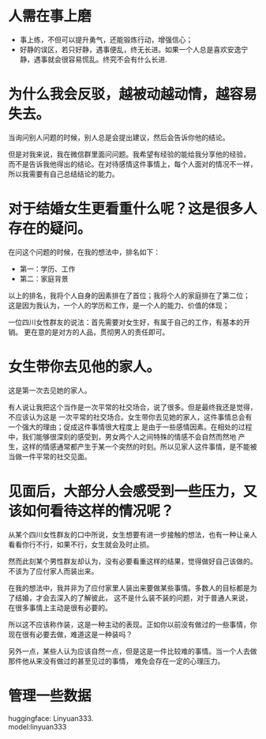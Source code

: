 # 人需在事上磨

- 事上练，不但可以提升勇气，还能锻炼行动，增强信心；
- 好静的误区，若只好静，遇事便乱，终无长进。如果一个人总是喜欢安逸宁静，遇事就会很容易慌乱。终究不会有什么长进.

# 为什么我会反驳，越被动越动情，越容易失去。

当询问别人问题的时候，别人总是会提出建议，然后会告诉你他的结论。

但是对我来说，我在微信群里面问问题。我希望有经验的能给我分享他的经验，
而不是告诉我他得出的结论。在对待感情这件事情上，每个人面对的情况不一样，
所以我需要有自己总结结论的能力。

# 对于结婚女生更看重什么呢？这是很多人存在的疑问。

在问这个问题的时候，在我的想法中，排名如下：

- 第一：学历、工作
- 第二：家庭背景

以上的排名，我将个人自身的因素排在了首位；我将个人的家庭排在了第二位；
这是因为我认为，一个人的学历和工作，是一个人的能力、价值的体现；

一位四川女性群友的说法：首先需要对女生好，有属于自己的工作，有基本的开销。
更在意的是对方的人品，贯彻男人的责任即可。

# 女生带你去见他的家人。

这是第一次去见她的家人。

有人说让我把这个当作是一次平常的社交场合，说了很多。但是最终我还是觉得，不应该认为这是
一次平常的社交场合。女生带你去见她的家人，这件事情总会有一个强大的理由；促成这件事情很大程度上
是由于一些感情因素。在相处的过程中，我们能够很深刻的感受到，男女两个人之间特殊的情感不会自然而然地
产生，这样的情感通常都产生于某一个突然的时刻。所以见家人这件事情，是不能被当做一件平常的社交见面。


# 见面后，大部分人会感受到一些压力，又该如何看待这样的情况呢？

从某个四川女性群友的口中所说，女生想要有进一步接触的想法，也有一种让亲人看看你行不行，如果不行，女生就会及时止损。

然而此刻某个男性群友却认为，没有必要看重这样的结果，觉得做好自己该做的。不该为了应付家人而装出来。

在我的想法中，我并非为了应付家里人装出来要做某些事情。多数人的目标都是为了结婚，才会去深入的了解彼此，
这不是什么装不装的问题，对于普通人来说，在很多事情上主动是很有必要的。

所以这不应该称作装，这是一种主动的表现。正如你以前没有做过的一些事情，你现在很有必要去做，难道这是一种装吗？

另外一点，某些人认为应该自然一点，但是这是一件比较难的事情。当一个人去做那件他从来没有做过的甚至见过的事情，
难免会存在一定的心理压力。


# 管理一些数据

huggingface: Linyuan333.  
model:linyuan333
